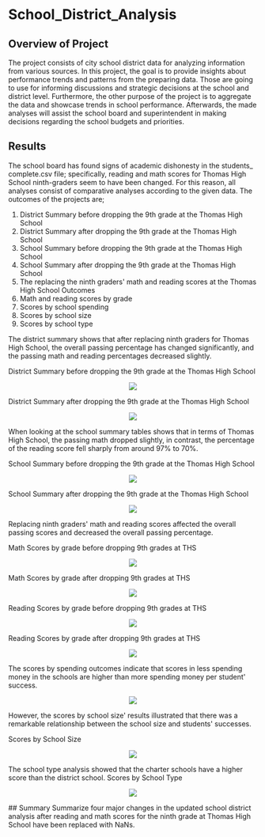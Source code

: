 # School_District_Analysis
## Overview of Project
The project consists of city school district data for analyzing information from various sources. In this project, the goal is to provide insights about performance trends and patterns from the preparing data. Those are going to use for informing discussions and strategic decisions at the school and district level. Furthermore, the other purpose of the project is to aggregate the data and showcase trends in school performance. Afterwards,  the made analyses will assist the school board and superintendent in making decisions regarding the school budgets and priorities. 
## Results
The school board has found signs of academic dishonesty in the students_ complete.csv file; specifically, reading and math scores for Thomas High School ninth-graders seem to have been changed. For this reason, all analyses consist of comparative analyses according to the given data. The outcomes of the projects are;

1. District Summary before dropping the 9th grade at the Thomas High School
2. District Summary after dropping the 9th grade at the Thomas High School
3. School Summary before dropping the 9th grade at the Thomas High School
4. School Summary after dropping the 9th grade at the Thomas High School
5. The replacing the ninth graders' math and reading scores at the Thomas High School Outcomes
6. Math and reading scores by grade
7. Scores by school spending
8. Scores by school size
9. Scores by school type

The district summary shows that after replacing ninth graders for Thomas High School, the overall passing percentage has changed significantly, and the passing math and reading percentages decreased slightly.

District Summary before dropping the 9th grade at the Thomas High School
<p align="center"><img src="https://github.com/zkirsan/School_District_Analysis/blob/main/Analysis/District_Summary_Before.PNG"></img></p>

District Summary after dropping the 9th grade at the Thomas High School
<p align="center"><img src="https://github.com/zkirsan/School_District_Analysis/blob/main/Analysis/District_Summary_After.PNG"></img></p>

When looking at the school summary tables shows that in terms of Thomas High School, the passing math dropped slightly, in contrast, the percentage of the reading score fell sharply from around 97% to 70%. 

School Summary before dropping the 9th grade at the Thomas High School
<p align="center"><img src="https://github.com/zkirsan/School_District_Analysis/blob/main/Analysis/School_Summary_Before.PNG"></img></p>
School Summary after dropping the 9th grade at the Thomas High School
<p align="center"><img src="https://github.com/zkirsan/School_District_Analysis/blob/main/Analysis/School_Summary_After.PNG"></img></p>

Replacing ninth graders' math and reading scores affected the overall passing scores and decreased the overall passing percentage.

Math Scores by grade before dropping 9th grades at THS
<p align="center"><img src="https://github.com/zkirsan/School_District_Analysis/blob/main/Analysis/math_score_by_grade_before.PNG"></img></p>
Math Scores by grade after dropping 9th grades at THS
<p align="center"><img src="https://github.com/zkirsan/School_District_Analysis/blob/main/Analysis/math_score_by_grade_after.PNG"></img></p>
Reading Scores by grade before dropping 9th grades at THS
<p align="center"><img src="https://github.com/zkirsan/School_District_Analysis/blob/main/Analysis/reading_scores_by_grade_before.PNG"></img></p>
Reading Scores by grade after dropping 9th grades at THS
<p align="center"><img src="https://github.com/zkirsan/School_District_Analysis/blob/main/Analysis/reading_scores_by_grade_after.PNG"></img></p>

The scores by spending outcomes indicate that scores in less spending money in the schools are higher than more spending money per student' success. 
<p align="center"><img src="https://github.com/zkirsan/School_District_Analysis/blob/main/Analysis/spending_summary_with_averages_after.PNG"></img></p>

However, the scores by school size' results illustrated that there was a remarkable relationship between the school size and students' successes.

Scores by School Size  
<p align="center"><img src="https://github.com/zkirsan/School_District_Analysis/blob/main/Analysis/scores_by_school_size_after.PNG"></img></p>

The school type analysis showed that the charter schools have a higher score than the district school. 
Scores by School Type
<p align="center"><img src="https://github.com/zkirsan/School_District_Analysis/blob/main/Analysis/score_by_school_type_after.PNG"></img></p>
## Summary
Summarize four major changes in the updated school district analysis after reading and math scores for the ninth grade at Thomas High School have been replaced with NaNs.
